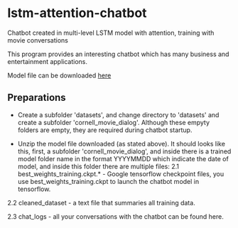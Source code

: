 # lstm-attention-chatbot
Chatbot created in multi-level LSTM model with attention, training with movie conversations

This program provides an interesting chatbot which has many business and entertainment applications.

Model file can be downloaded [here](https://www.dropbox.com/s/6ybgdw6z0miq0nr/models.zip?dl=0)


## Preparations

- Create a subfolder 'datasets', and change directory to 'datasets' and create a subfolder 'cornell_movie_dialog'. Although these empyty folders are empty, they are required during chatbot startup.

- Unzip the model file downloaded (as stated above). It should looks like this, first, a subfolder 'cornell_movie_dialog', and inside there is a trained model folder name in the format YYYYMMDD which indicate the date of model, and inside this folder there are multiple files:
        2.1 best_weights_training.ckpt.* - Google tensorflow checkpoint files, you use best_weights_training.ckpt to launch the chatbot model in tensorflow.
        
2.2 cleaned_dataset - a text file that summaries all training data.
        
2.3 chat_logs - all your conversations with the chatbot can be found here.
